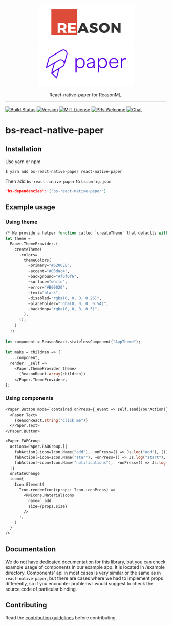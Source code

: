 <p align="center">
  <img alt="react-native-paper" src="assets/reason.png" width="300">
  <img alt="react-native-paper" src="assets/paper-logo.svg" width="300">
</p>
<p align="center">
  React-native-paper for ReasonML.
</p>

---

[![Build Status][build-badge]][build]
[![Version][version-badge]][package]
[![MIT License][license-badge]][license]
[![PRs Welcome][prs-welcome-badge]][prs-welcome]
[![Chat][chat-badge]][chat]

# bs-react-native-paper

## Installation

Use yarn or npm

```
$ yarn add bs-react-native-paper react-native-paper
```

Then add `bs-react-native-paper` to `bsconfig.json`

```json
"bs-dependencies": ["bs-react-native-paper"]
```

## Example usage

### Using theme

```ocaml
/* We provide a helper function called `createTheme` that defaults with DefaultTheme */
let theme =
  Paper.ThemeProvider.(
    createTheme(
      ~colors=
        themeColors(
          ~primary="#6200EE",
          ~accent="#03dac4",
          ~background="#f6f6f6",
          ~surface="white",
          ~error="#B00020",
          ~text="black",
          ~disabled="rgba(0, 0, 0, 0.26)",
          ~placeholder="rgba(0, 0, 0, 0.54)",
          ~backdrop="rgba(0, 0, 0, 0.5)",
        ),
      (),
    )
  );

let component = ReasonReact.statelessComponent("AppTheme");

let make = children => {
  ...component,
  render: _self =>
    <Paper.ThemeProvider theme>
      (ReasonReact.array(children))
    </Paper.ThemeProvider>,
};
```

### Using components

```ocaml
<Paper.Button mode=`contained onPress={_event => self.send(YourAction)}>
  <Paper.Text>
    {ReasonReact.string("Click me")}
  </Paper.Text>
</Paper.Button>
```

```ocaml
<Paper.FABGroup
  actions=Paper.FABGroup.[|
    fabAction(~icon=Icon.Name("add"), ~onPress=() => Js.log("add"), ()),
    fabAction(~icon=Icon.Name("star"), ~onPress=() => Js.log("start"), ()),
    fabAction(~icon=Icon.Name("notifications"),  ~onPress=() => Js.log("notifications"), ()),
  |]
  onStateChange
  icon={
    Icon.Element(
      Icon.renderIcon((props: Icon.iconProps) =>
        <RNIcons.MaterialIcons
          name=`_add
          size={props.size}
        />
      ),
    )
  }
/>
```

## Documentation

We do not have dedicated documentation for this library, but you can check example usage of components in our example app. It is located in /example directory. Components' api in most cases is very similar or the same as in `react-native-paper`, but there are cases where we had to implement props differently, so if you encounter problems I would suggest to check the source code of particular binding.

## Contributing

Read the [contribution guidelines](/CONTRIBUTING.md) before contributing.

<!-- badges -->

[build-badge]: https://img.shields.io/circleci/project/github/callstackincubator/bs-react-native-paper/master.svg?style=flat-square
[build]: https://circleci.com/gh/callstackincubator/bs-react-native-paper
[version-badge]: https://img.shields.io/npm/v/bs-react-native-paper.svg?style=flat-square
[package]: https://www.npmjs.com/package/bs-react-native-paper
[license-badge]: https://img.shields.io/npm/l/bs-react-native-paper.svg?style=flat-square
[license]: https://opensource.org/licenses/MIT
[prs-welcome-badge]: https://img.shields.io/badge/PRs-welcome-brightgreen.svg?style=flat-square
[prs-welcome]: http://makeapullrequest.com
[chat-badge]: https://img.shields.io/discord/426714625279524876.svg?style=flat-square&colorB=758ED3
[chat]: https://discord.gg/zwR2Cdh
